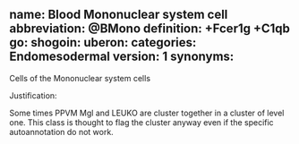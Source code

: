 name: Blood Mononuclear system cell
abbreviation: @BMono
definition: +Fcer1g +C1qb
go:
shogoin: 
uberon: 
categories: Endomesodermal
version: 1
synonyms:
---

Cells of the Mononuclear system cells

Justification:

Some times PPVM Mgl and LEUKO are cluster together in a cluster of level one. 
This class is thought to flag the cluster anyway even if the specific autoannotation do not work.

